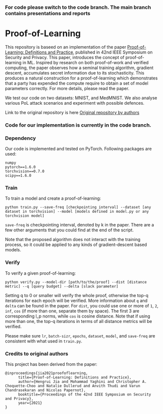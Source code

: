 ### For code please switch to the code branch. The main branch contains presentations and reports

# Proof-of-Learning

This repository is baseed on an implementation of the paper [Proof-of-Learning: Definitions and Practice](https://arxiv.org/abs/2103.05633), published in 42nd IEEE Symposium on
Security and Privacy. This paper, introduces the concept of proof-of-learning in ML. Inspired by research on both proof-of-work and verified computing, the paper observes how a seminal training algorithm, gradient descent, accumulates secret information due to its stochasticity. This produces a natural construction for a proof-of-learning which demonstrates that a party has expended the compute require to obtain a set of model parameters correctly. For more details, please read the paper.

We test our code on two datasets: MNIST, and MedMNIST. 
We also analyse various PoL attack scenarios and experiment with possible defences.

Link to the original repository is here [Original repository by authors](https://github.com/cleverhans-lab/Proof-of-Learning.git)

### Code for our implementation is currently in the code branch.

### Dependency
Our code is implemented and tested on PyTorch. Following packages are used:
```
numpy
pytorch==1.6.0
torchvision==0.7.0
scipy==1.6.0
```

### Train
To train a model and create a proof-of-learning:
```
python train.py --save-freq [checkpointing interval] --dataset [any dataset in torchvision] --model [models defined in model.py or any torchvision model]
```
`save-freq` is checkpointing interval, denoted by k in the paper. There are a few other arguments that you could find at the end of the script. 

Note that the proposed algorithm does not interact with the training process, so it could be applied to any kinds of gradient-descent based models.


### Verify
To verify a given proof-of-learning:
```
python verify.py --model-dir [path/to/the/proof] --dist [distance metric] --q [query budget] --delta [slack parameter]
```
Setting q to 0 or smaller will verify the whole proof, otherwise the top-q iterations for each epoch will be verified. More information about `q` and `delta` can be found in the paper. For `dist`, you could use one or more of `1`, `2`, `inf`, `cos` (if more than one, separate them by space). The first 3 are corresponding l_p norms, while `cos` is cosine distance. Note that if using more than one, the top-q iterations in terms of all distance metrics will be verified.

Please make sure `lr`, `batch-sizr`, `epochs`, `dataset`, `model`, and `save-freq` are consistent with what used in `train.py`.

### Credits to original authors
This project has been derived from the paper:
```
@inproceedings{jia2021proofoflearning,
      title={Proof-of-Learning: Definitions and Practice}, 
      author={Hengrui Jia and Mohammad Yaghini and Christopher A. Choquette-Choo and Natalie Dullerud and Anvith Thudi and Varun Chandrasekaran and Nicolas Papernot},
      booktitle={Proceedings of the 42nd IEEE Symposium on Security and Privacy},
      year={2021}
}
```

